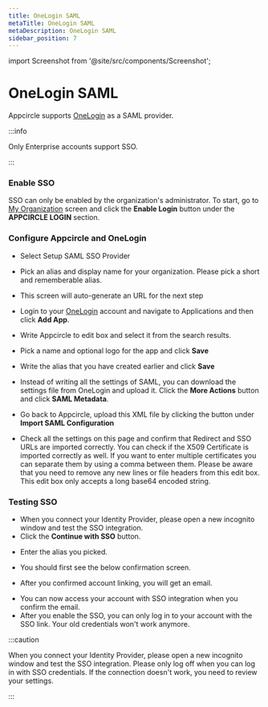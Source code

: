 ```yaml
---
title: OneLogin SAML
metaTitle: OneLogin SAML
metaDescription: OneLogin SAML
sidebar_position: 7
---
```


import Screenshot from '@site/src/components/Screenshot';

# OneLogin SAML

Appcircle supports [OneLogin](https://www.onelogin.com/) as a SAML provider.

:::info

Only Enterprise accounts support SSO.

:::

### Enable SSO

SSO can only be enabled by the organization's administrator. To start, go to [My Organization](../my-organization.md) screen and click the **Enable Login** button under the **APPCIRCLE LOGIN** section.

<Screenshot url='https://cdn.appcircle.io/docs/assets/enable-sso_v2.png' />

### Configure Appcircle and OneLogin

- Select Setup SAML SSO Provider

<Screenshot url='https://cdn.appcircle.io/docs/assets/sso-form.png' />

- Pick an alias and display name for your organization. Please pick a short and rememberable alias.

- This screen will auto-generate an URL for the next step

<Screenshot url='https://cdn.appcircle.io/docs/assets/sso-saml1.png' />

- Login to your [OneLogin](https://www.onelogin.com/) account and navigate to Applications and then click **Add App**.

<Screenshot url='https://cdn.appcircle.io/docs/assets/oneloginaddapp.png' />

- Write Appcircle to edit box and select it from the search results.

<Screenshot url='https://cdn.appcircle.io/docs/assets/oneloginfindapp.png' />

- Pick a name and optional logo for the app and click **Save**

<Screenshot url='https://cdn.appcircle.io/docs/assets/oneloginsettings1.png' />

- Write the alias that you have created earlier and click **Save**

<Screenshot url='https://cdn.appcircle.io/docs/assets/oneloginsettings2.png' />

- Instead of writing all the settings of SAML, you can download the settings file from OneLogin and upload it. Click the **More Actions** button and click **SAML Metadata**.

<Screenshot url='https://cdn.appcircle.io/docs/assets/oneloginsettings3.png' />

- Go back to Appcircle, upload this XML file by clicking the button under **Import SAML Configuration**

<Screenshot url='https://cdn.appcircle.io/docs/assets/sso-saml1.png' />

- Check all the settings on this page and confirm that Redirect and SSO URLs are imported correctly. You can check if the X509 Certificate is imported correctly as well. If you want to enter multiple certificates you can separate them by using a comma between them. Please be aware that you need to remove any new lines or file headers from this edit box. This edit box only accepts a long base64 encoded string.

### Testing SSO

- When you connect your Identity Provider, please open a new incognito window and test the SSO integration.
- Click the **Continue with SSO** button.

<Screenshot url='https://cdn.appcircle.io/docs/assets/sso-loginbutton.png' />

- Enter the alias you picked.

<Screenshot url="https://cdn.appcircle.io/docs/assets/sso-alias.png" />

- You should first see the below confirmation screen.

<Screenshot url='https://cdn.appcircle.io/docs/assets/sso-linkaccount.png' />

- After you confirmed account linking, you will get an email.

<Screenshot url='https://cdn.appcircle.io/docs/assets/sso-confirmlink.png' />

- You can now access your account with SSO integration when you confirm the email.
- After you enable the SSO, you can only log in to your account with the SSO link. Your old credentials won't work anymore.

:::caution

When you connect your Identity Provider, please open a new incognito window and test the SSO integration. Please only log off when you can log in with SSO credentials. If the connection doesn't work, you need to review your settings.

:::
